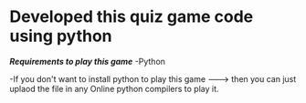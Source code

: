 # Developed this quiz game code using python


*****Requirements to play this game*****
-Python 



-If you don't want to install python to play this game --->  then you can just uplaod the file in any Online python compilers to play it. 
